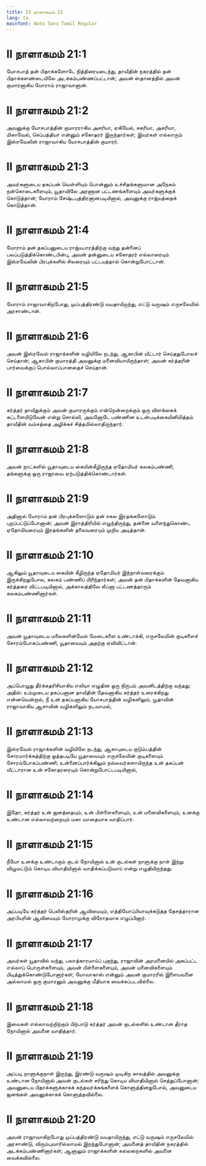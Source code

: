 ```yaml
---
title: II நாளாகமம் 21
lang: ta
mainfont: Noto Sans Tamil Regular
---
```


# II நாளாகமம் 21:1

யோசபாத் தன் பிதாக்களோடே நித்திரையடைந்து, தாவீதின் நகரத்தில் தன் பிதாக்களண்டையிலே அடக்கம்பண்ணப்பட்டான்; அவன் ஸ்தானத்தில் அவன் குமாரனாகிய யோராம் ராஜாவானான்.

# II நாளாகமம் 21:2

அவனுக்கு யோசபாத்தின் குமாரராகிய அசரியா, ஏகியேல், சகரியா, அசரியா, மிகாவேல், செப்பத்தியா என்னும் சகோதரர் இருந்தார்கள்; இவர்கள் எல்லாரும் இஸ்ரவேலின் ராஜாவாகிய யோசபாத்தின் குமாரர்.

# II நாளாகமம் 21:3

அவர்களுடைய தகப்பன் வெள்ளியும் பொன்னும் உச்சிதங்களுமான அநேகம் நன்கொடைகளையும், யூதாவிலே அரணான பட்டணங்களையும் அவர்களுக்குக் கொடுத்தான்; யோராம் சேஷ்டபுத்திரனானபடியினால், அவனுக்கு ராஜ்யத்தைக் கொடுத்தான்.

# II நாளாகமம் 21:4

யோராம் தன் தகப்பனுடைய ராஜ்யபாரத்திற்கு வந்து தன்னைப் பலப்படுத்திக்கொண்டபின்பு, அவன் தன்னுடைய சகோதரர் எல்லாரையும் இஸ்ரவேலின் பிரபுக்களில் சிலரையும் பட்டயத்தால் கொன்றுபோட்டான்.

# II நாளாகமம் 21:5

யோராம் ராஜாவாகிறபோது, முப்பத்திரண்டு வயதாயிருந்து, எட்டு வருஷம் எருசலேமில் அரசாண்டான்.

# II நாளாகமம் 21:6

அவன் இஸ்ரவேல் ராஜாக்களின் வழியிலே நடந்து, ஆகாபின் வீட்டார் செய்ததுபோலச் செய்தான்; ஆகாபின் குமாரத்தி அவனுக்கு மனைவியாயிருந்தாள்; அவன் கர்த்தரின் பார்வைக்குப் பொல்லாப்பானதைச் செய்தான்.

# II நாளாகமம் 21:7

கர்த்தர் தாவீதுக்கும் அவன் குமாரருக்கும் என்றென்றைக்கும் ஒரு விளக்கைக் கட்டளையிடுவேன் என்று சொல்லி, அவனோடே பண்ணின உடன்படிக்கையினிமித்தம் தாவீதின் வம்சத்தை அழிக்கச் சித்தமில்லாதிருந்தார்.

# II நாளாகமம் 21:8

அவன் நாட்களில் யூதாவுடைய கையின்கீழிருந்த ஏதோமியர் கலகம்பண்ணி, தங்களுக்கு ஒரு ராஜாவை ஏற்படுத்திக்கொண்டார்கள்.

# II நாளாகமம் 21:9

அதினால் யோராம் தன் பிரபுக்களோடும் தன் சகல இரதங்களோடும் புறப்பட்டுப்போனான்; அவன் இராத்திரியில் எழுந்திருந்து, தன்னை வளைந்துகொண்ட ஏதோமியரையும் இரதங்களின் தலைவரையும் முறிய அடித்தான்.

# II நாளாகமம் 21:10

ஆகிலும் யூதாவுடைய கையின் கீழிருந்த ஏதோமியர் இந்நாள்வரைக்கும் இருக்கிறதுபோல, கலகம் பண்ணிப் பிரிந்தார்கள்; அவன் தன் பிதாக்களின் தேவனாகிய கர்த்தரை விட்டபடியினால், அக்காலத்திலே லீப்னா பட்டணத்தாரும் கலகம்பண்ணினார்கள்.

# II நாளாகமம் 21:11

அவன் யூதாவுடைய மலைகளின்மேல் மேடைகளை உண்டாக்கி, எருசலேமின் குடிகளைச் சோரம்போகப்பண்ணி, யூதாவையும் அதற்கு ஏவிவிட்டான்.

# II நாளாகமம் 21:12

அப்பொழுது தீர்க்கதரிசியாகிய எலியா எழுதின ஒரு நிருபம் அவனிடத்திற்கு வந்தது; அதில்: உம்முடைய தகப்பனான தாவீதின் தேவனாகிய கர்த்தர் உரைக்கிறது என்னவென்றால், நீ உன் தகப்பனாகிய யோசபாத்தின் வழிகளிலும், யூதாவின் ராஜாவாகிய ஆசாவின் வழிகளிலும் நடவாமல்,

# II நாளாகமம் 21:13

இஸ்ரவேல் ராஜாக்களின் வழியிலே நடந்து, ஆகாபுடைய குடும்பத்தின் சோரமார்க்கத்திற்கு ஒத்தபடியே யூதாவையும் எருசலேமின் குடிகளையும் சோரம்போகப்பண்ணி, உன்னைப்பார்க்கிலும் நல்லவர்களாயிருந்த உன் தகப்பன் வீட்டாரான உன் சகோதரரையும் கொன்றுபோட்டபடியினால்,

# II நாளாகமம் 21:14

இதோ, கர்த்தர் உன் ஜனத்தையும், உன் பிள்ளைகளையும், உன் மனைவிகளையும், உனக்கு உண்டான எல்லாவற்றையும் மகா வாதையாக வாதிப்பார்.

# II நாளாகமம் 21:15

நீயோ உனக்கு உண்டாகும் குடல் நோயினால் உன் குடல்கள் நாளுக்கு நாள் இற்று விழுமட்டும் கொடிய வியாதியினால் வாதிக்கப்படுவாய் என்று எழுதியிருந்தது.

# II நாளாகமம் 21:16

அப்படியே கர்த்தர் பெலிஸ்தரின் ஆவியையும், எத்தியோப்பியாவுக்கடுத்த தேசத்தாரான அரபியரின் ஆவியையும் யோராமுக்கு விரோதமாக எழுப்பினார்.

# II நாளாகமம் 21:17

அவர்கள் யூதாவில் வந்து, பலாத்காரமாய்ப் புகுந்து, ராஜாவின் அரமனையில் அகப்பட்ட எல்லாப் பொருள்களையும், அவன் பிள்ளைகளையும், அவன் மனைவிகளையும் பிடித்துக்கொண்டுபோனார்கள்; யோவாகாஸ் என்னும் அவன் குமாரரில் இளையவனை அல்லாமல் ஒரு குமாரனும் அவனுக்கு மீதியாக வைக்கப்படவில்லை.

# II நாளாகமம் 21:18

இவைகள் எல்லாவற்றிற்கும் பிற்பாடு கர்த்தர் அவன் குடல்களில் உண்டான தீராத நோயினால் அவனை வாதித்தார்.

# II நாளாகமம் 21:19

அப்படி நாளுக்குநாள் இருந்து, இரண்டு வருஷம் முடிகிற காலத்தில் அவனுக்கு உண்டான நோயினால் அவன் குடல்கள் சரிந்து கொடிய வியாதியினால் செத்துப்போனான்; அவனுடைய பிதாக்களுக்காகக் கந்தவர்க்கங்களைக் கொளுத்தினதுபோல், அவனுடைய ஜனங்கள் அவனுக்காகக் கொளுத்தவில்லை.

# II நாளாகமம் 21:20

அவன் ராஜாவாகிறபோது முப்பத்திரண்டு வயதாயிருந்து, எட்டு வருஷம் எருசலேமில் அரசாண்டு, விரும்புவாரில்லாமல் இறந்துபோனான்; அவனைத் தாவீதின் நகரத்தில் அடக்கம்பண்ணினார்கள்; ஆனாலும் ராஜாக்களின் கல்லறைகளில் அவனை வைக்கவில்லை.

